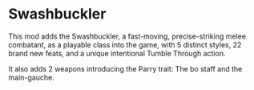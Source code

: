 # Swashbuckler

This mod adds the Swashbuckler, a fast-moving, precise-striking melee combatant, as a playable class into the game, with 5 distinct styles, 22 brand new feats, and a unique intentional Tumble Through action.

It also adds 2 weapons introducing the Parry trait: The bo staff and the main-gauche.
